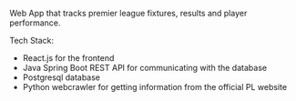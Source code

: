 Web App that tracks premier league fixtures, results and player performance.

Tech Stack:
- React.js for the frontend
- Java Spring Boot REST API for communicating with the database
- Postgresql database 
- Python webcrawler for getting information from the official PL website